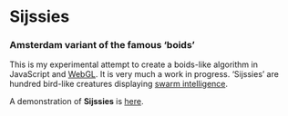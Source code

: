 Sijssies
========
### Amsterdam variant of the famous &lsquo;boids&rsquo; ###

This is my experimental attempt to create a boids-like algorithm in JavaScript and 
    <a href="https://webgl2fundamentals.org/" target="_blank">WebGL</a>.
    It is very much a work in progress. &lsquo;Sijssies&rsquo; are hundred bird-like creatures
     displaying 
     <a href="https://en.wikipedia.org/wiki/Swarm_intelligence" target="_blank">swarm intelligence</a>.
     
A demonstration of **Sijssies** is [here](http://sjaakpriester.nl/software/sijssies).

